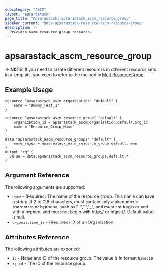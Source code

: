 ```yaml
---
subcategory: "ASCM"
layout: "apsarastack"
page_title: "Apsarastack: apsarastack_ascm_resource_group"
sidebar_current: "docs-apsarastack-resource-ascm-resource-group"
description: |-
  Provides Ascm resource group resource.
---
```


# apsarastack\_ascm_resource_group

-> **NOTE:**  If you need to create different resources in different resource sets in a template, you need to refer to the method in [Mult ResourceGroup](ascm_resource_group_mult.html.markdown).



## Example Usage

```
resource "apsarastack_ascm_organization" "default" {
    name = "Dummy_Test_1"
}

resource "apsarastack_ascm_resource_group" "default" {
    organization_id = apsarastack_ascm_organization.default.org_id
    name = "Resource_Group_Name"
}

data "apsarastack_ascm_resource_groups" "default" {
    name_regex = apsarastack_ascm_resource_group.default.name
}
output "rg" {
  value = data.apsarastack_ascm_resource_groups.default.*
}
```
## Argument Reference

The following arguments are supported:

* `name` - (Required) The name of the resource group. This name can have a string of 2 to 128 characters, must contain only alphanumeric characters or hyphens, such as "-",".","_", and must not begin or end with a hyphen, and must not begin with http:// or https://. Default value is null.
* `organization_id` - (Required) ID of an Organization.

## Attributes Reference

The following attributes are exported:
    
* `id` - Name and ID of the resource group. The value is in format `Name:ID`
* `rg_id` - The ID of the resource group.
